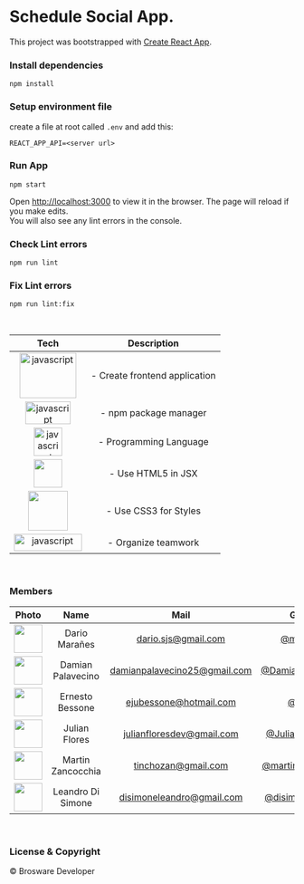 # Schedule Social App.

This project was bootstrapped with [Create React App](https://github.com/facebook/create-react-app).


### Install dependencies

    npm install

### Setup environment file
create a file at root called `.env` and add this:

    REACT_APP_API=<server url>

### Run App
    npm start

Open [http://localhost:3000](http://localhost:3000) to view it in the browser.
The page will reload if you make edits.\
You will also see any lint errors in the console.


### Check Lint errors
    npm run lint

### Fix Lint errors
    npm run lint:fix

<br>

|Tech | Description  |
| :-----: | :-----: |
|<img src="https://www.datocms-assets.com/45470/1631110818-logo-react-js.png" alt="javascript" width="100" height="80"/>|- Create frontend application
|<img src="https://upload.wikimedia.org/wikipedia/commons/thumb/d/db/Npm-logo.svg/540px-Npm-logo.svg.png" alt="javascript" width="80" height="40"/>|- npm package manager
|<img src="https://upload.wikimedia.org/wikipedia/commons/thumb/9/99/Unofficial_JavaScript_logo_2.svg/480px-Unofficial_JavaScript_logo_2.svg.png" alt="javascript" width="50" height="50"/>|- Programming Language
|<img src="https://cdn-icons-png.flaticon.com/512/732/732212.png" width="50" height="50"/>|- Use HTML5 in JSX
|<img src="https://cdn.freebiesupply.com/logos/large/2x/css3-logo-png-transparent.png" width="70" height="70"/>|- Use CSS3 for Styles
|<img src="https://upload.wikimedia.org/wikipedia/commons/thumb/7/7a/Trello-logo-blue.svg/2560px-Trello-logo-blue.svg.png" alt="javascript" width="120" height="30"/>|- Organize teamwork|

<br>

### Members

|Photo | Name  | Mail | Github
| :-----: | :-----: | :-----: | :-----: |
<img src="https://avatars.githubusercontent.com/u/25555726?v=4" height="50" width="50">| Dario Marañes | dario.sjs@gmail.com | [@mara666](https://github.com/mara666)
<img src="https://avatars.githubusercontent.com/u/84218482?v=4" height="50" width="50">| Damian Palavecino | damianpalavecino25@gmail.com | [@DamianPalavecino](https://github.com/DamianPalavecino)
<img src="https://avatars.githubusercontent.com/u/85576085?v=4" height="50" width="50">| Ernesto Bessone | ejubessone@hotmail.com | [@eju97](https://github.com/Eju97)
<img src="https://avatars.githubusercontent.com/u/96196361?v=4" height="50" width="50">| Julian Flores | julianfloresdev@gmail.com | [@JulianFloresDev](https://github.com/JulianFloresDev)
<img src="https://avatars.githubusercontent.com/u/106119258?v=4" height="50" width="50">| Martin Zancocchia | tinchozan@gmail.com | [@martinzancocchia](https://github.com/martinzancocchia)
<img src="https://avatars.githubusercontent.com/u/111015140?v=4" height="50" width="50">| Leandro Di Simone | disimoneleandro@gmail.com | [@disimoneleandro](https://github.com/disimoneleandro)



<br>

### License & Copyright

© Brosware Developer